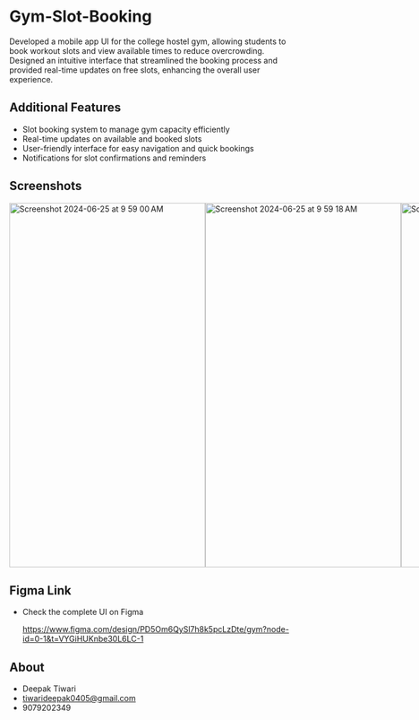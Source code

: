 # Gym-Slot-Booking

Developed a mobile app UI for the college hostel gym, allowing students to book workout slots and view available times to reduce overcrowding. Designed an intuitive interface that streamlined the booking process and provided real-time updates on free slots, enhancing the overall user experience.

## Additional Features
* Slot booking system to manage gym capacity efficiently
* Real-time updates on available and booked slots
* User-friendly interface for easy navigation and quick bookings
* Notifications for slot confirmations and reminders

## Screenshots

<div style="display: flex;">
<img width="350" height = "650" alt="Screenshot 2024-06-25 at 9 59 00 AM" src="https://github.com/Deepakt0405/Gym-Slot-Booking/assets/95737151/0090177e-e04d-46af-ac0c-e664f9435fef">
<img width="350" height = "650" alt="Screenshot 2024-06-25 at 9 59 18 AM" src="https://github.com/Deepakt0405/Gym-Slot-Booking/assets/95737151/e1ead765-80b7-4532-aeb2-e0d4f7461cc6">
<img width="350" height = "650" alt="Screenshot 2024-06-25 at 9 59 45 AM" src="https://github.com/Deepakt0405/Gym-Slot-Booking/assets/95737151/827d6b3f-0dcd-4965-a4c8-16a21aa0485b">
<img width="350" height = "650" alt="Screenshot 2024-06-25 at 10 00 02 AM" src="https://github.com/Deepakt0405/Gym-Slot-Booking/assets/95737151/6758d9c5-77dd-46a3-9e75-85caa7d8715a">
<img width="350" height = "650" alt="Screenshot 2024-06-25 at 10 00 55 AM" src="https://github.com/Deepakt0405/Gym-Slot-Booking/assets/95737151/15986d40-71d6-45dd-bb87-d60051dcc647">
<img width="350" height = "650" alt="Screenshot 2024-06-25 at 10 01 11 AM" src="https://github.com/Deepakt0405/Gym-Slot-Booking/assets/95737151/70b87bdf-35ae-4ac5-90e1-8d27a62d0b21">
<img width="350" height = "650" alt="Screenshot 2024-06-25 at 10 02 50 AM" src="https://github.com/Deepakt0405/Gym-Slot-Booking/assets/95737151/9061e110-f9a7-48ca-920d-f724e9d411a3">
<img width="350" height = "650" alt="Screenshot 2024-06-25 at 10 03 02 AM" src="https://github.com/Deepakt0405/Gym-Slot-Booking/assets/95737151/0f3dea29-19ad-4fbf-ae6c-7eb2ed8a83ed">
</div>

## Figma Link
* Check the complete UI on Figma

  https://www.figma.com/design/PD5Om6QySl7h8k5pcLzDte/gym?node-id=0-1&t=VYGiHUKnbe30L6LC-1

## About
* Deepak Tiwari
* tiwarideepak0405@gmail.com
* 9079202349
